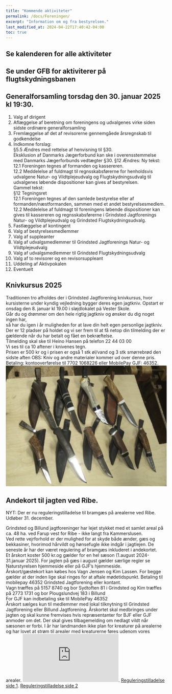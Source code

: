 ```yaml
---
title: "Kommende aktiviteter"
permalink: /docs/Foreningen/
excerpt: "Information om og fra bestyrelsen."
last_modified_at: 2024-04-22T17:40:42-04:00
toc: true
---
```

## Se kalenderen for alle aktiviteter

## Se under GFB for aktiviterer på flugtskydningsbanen

## Generalforsamling torsdag den 30. januar 2025 kl 19:30.
1. Valg af dirigent
2. Aflæggelse af beretning om foreningens og udvalgenes virke siden sidste ordinære generalforsamling
3. Fremlæggelse af det af revisorerne gennemgåede årsregnskab til godkendelse
4. Indkomne forslag:    
§5.5 Ændres med rettelse af henvisning til §30.   
     Eksklusion af Danmarks Jægerforbund kan ske i overensstemmelse med Danmarks
     Jægerforbunds vedtægter §30.
§12 Ændres:
Ny tekst:    
12.1 Foreningen tegnes af formanden og kassereren.    
12.2 Meddelelse af fuldmagt til regnsskabsførerne for henholdsvis udvalgene Natur- og
Vildtplejeudvalg og Flugtskydningsudvalg til udvalgenes løbende dispositioner kan gives af
bestyrelsen.    
Gammel tekst:    
§12 Tegningsret   
12.1 Foreningen tegnes af den samlede bestyrelse eller af formanden/næstformanden, sammen med
et andet bestyrelsesmedlem.    
12.2 Meddelelse af fuldmagt til foreningens løbende dispositioner kan gives til kassereren og
regnsskabsførerne i Grindsted Jagtforenings Natur- og Vildtplejeudvalg og Grindsted Flugtskydningsudvalg.    
6. Fastlæggelse af kontingent
7. Valg af bestyrelsesmedlemmer
8. Valg af suppleanter
9. Valg af udvalgsmedlemmer til Grindsted Jagtforenings Natur- og Vildtplejeudvalg
10. Valg af udvalgsmedlemmer til Grindsted Flugtskydningsudvalg
11. Valg af to revisorer og en revisorsuppleant
12. Uddeling af Aktivpokalen
13. Eventuelt    
    
## Knivkursus 2025
Traditionen tro afholdes der i Grindsted Jagtforening knivkursus, hvor kursisterne under kyndig vejledning bygger deres egen jagtkniv.
Opstart er onsdag den 8. januar kl 19.00 i sløjdlokalet pả Vester Skole.   
Går du og drømmer om den hele rigtig jagtkniv og ønsker du dig noget ingen har,   
så har du igen i år muligheden for at lave din helt egen personlige jagtkniv.   
Der er 12 pladser på holdet og vi ser frem til at få netop din tilmelding der er gældende når du har betalt og fået en bekræftelse.   
Tilmelding skal ske til Heino Hansen på telefon 22 44 03 00   
Vi ses til ca 10 aftener i knivenes tegn.   
Prisen er 500 kr og i prisen er også 1 stk øl/vand og 3 stk smørrebrød den sidste aften
OBS: Kniv og andre materialer kommer ud over denne pris.  
Betaling: kontooverførelse til 7702 1068226 eller MobilePay GJF: 46352.   
![Fra tidligere år](/images/Kniv.png)

## Andekort til jagten ved Ribe.  

NYT: Der er nu reguleringstilladelse til bramgæs på arealerne ved Ribe. Udløber 31. december.

Grindsted og Billund jagtforeninger har lejet stykket med et samlet areal på ca. 48 ha. ved Farup vest for Ribe - ikke langt fra Kammerslusen.   
Ved rette vejrforhold er der mulighed for at skyde både ænder, gæs og bekkasiner, hvorimod hårvildt og hønsefugle ikke indgår i jagtlejen. De seneste år har der været regulering af bramgæs inkluderet i andekortet.    
Et årskort koster 500 kr.og gælder for en hel sæson (1.august 2024- 31.januar 2025). For jagten på gæs i august gælder særlige regler se Naturstyrelsen hjemmeside eller på GJF’s hjemmeside.    
Årskort/gæstekort kan købes hos Vagn Jensen og Kim Lassen. For begge gælder at der inden lige skal ringes for at aftale mødetidspunkt. Betaling til mobilepay 46352 Grindsted Jagtforening eller kontant.    
Vagn træffes på 5157 8740 og bor Sydtoften 81 i Grindsted og Kim træffes på 2773 1731 og bor Plougslundvej 183 i Billund    
For GJF kan indbetaling ske til MobilePay 46352    
Årskort sælges kun til medlemmer med lokal tilknytning til Grindsted Jagtforening eller Billund Jagtforening. Årskortet skal medbringes under jagten og skal kunne fremvises hvis repræsentanter for BJF eller GJF anmoder om det. Der skal gives tilbagemelding om nedlagt vildt når sæsonen er forbi. I år har landmanden ikke plan for kreaturer på arealerne og har lovet at strøm til arealer med kreaturerne føres udenom vores arealer. 
![Kort Ribejagten2024.pdf](https://github.com/user-attachments/files/16202117/Kort.Ribejagten2024.pdf). 
[Reguleringstilladelse side 1](/images/Regulering2024side1.jpg). 
[Reguleringstilladelse side 2](/images/Regulering2024side2.jpg)
